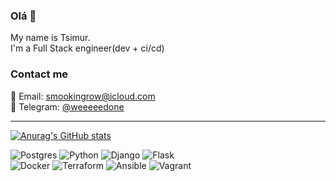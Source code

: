 ### Olá 👋
My name is Tsimur.
<br>I'm a Full Stack engineer(dev + ci/cd) 
<br>
### Contact me
📧 Email: [smookingrow@icloud.com](mailto:smookingrow@icloud.com)
<br>📑 Telegram: [@weeeeedone](https://t.me/weeeeedone)
___
[![Anurag's GitHub stats](https://github-readme-stats.vercel.app/api?username=LilDrugHill&show_icons=true&theme=dark
)](https://github.com/anuraghazra/github-readme-stats)

![Postgres](https://img.shields.io/badge/PostgreSQL-316192?style=for-the-badge&logo=postgresql&logoColor=white) ![Python](https://img.shields.io/badge/PYTHON-3776AB?style=for-the-badge&logo=python&logoColor=yellow) ![Django](https://img.shields.io/badge/DJANGO-092E20?style=for-the-badge&logo=django&logoColor=white) ![Flask](https://img.shields.io/badge/FLASK-000000?style=for-the-badge&logo=flask&logoColor=white)  
![Docker](https://img.shields.io/badge/docker-%230db7ed.svg?style=for-the-badge&logo=docker&logoColor=white) ![Terraform](https://img.shields.io/badge/terraform-%235835CC.svg?style=for-the-badge&logo=terraform&logoColor=white) ![Ansible](https://img.shields.io/badge/ansible-%231A1918.svg?style=for-the-badge&logo=ansible&logoColor=white) ![Vagrant](https://img.shields.io/badge/vagrant-%231563FF.svg?style=for-the-badge&logo=vagrant&logoColor=white)
